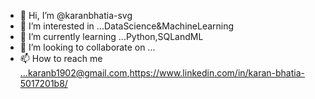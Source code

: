 - 👋 Hi, I’m @karanbhatia-svg
- 👀 I’m interested in ...DataScience&MachineLearning
- 🌱 I’m currently learning ...Python,SQLandML
- 💞️ I’m looking to collaborate on ...
- 📫 How to reach me ...karanb1902@gmail.com,https://www.linkedin.com/in/karan-bhatia-5017201b8/

<!---
karanbhatia-svg/karanbhatia-svg is a ✨ special ✨ repository because its `README.md` (this file) appears on your GitHub profile.
You can click the Preview link to take a look at your changes.
--->
